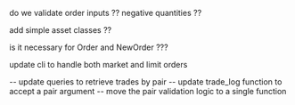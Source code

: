 do we validate order inputs ??
negative quantities ??

add simple asset classes ??

is it necessary for Order and NewOrder ???

update cli to handle both market and limit orders

-- update queries to retrieve trades by pair
-- update trade_log function to accept a pair argument
-- move the pair validation logic to a single function